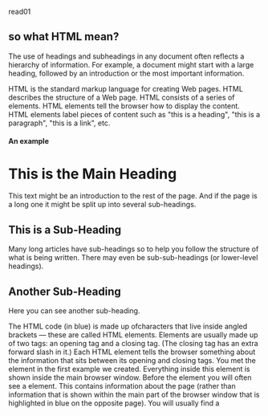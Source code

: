 read01
## so what HTML mean?
The use of headings and
subheadings in any document
often reflects a hierarchy of
information. For example, a
document might start with
a large heading, followed by
an introduction or the most
important information.

HTML is the standard markup language for creating Web pages. HTML describes the structure of a Web page. HTML consists of a series of elements. HTML elements tell the browser how to display the content. HTML elements label pieces of content such as "this is a heading", "this is a paragraph", "this is a link", etc.
#### An example
<html>
<body>
<h1>This is the Main Heading</h1>
<p>This text might be an introduction to the rest of
the page. And if the page is a long one it might
be split up into several sub-headings.<p>
<h2>This is a Sub-Heading</h2>
<p>Many long articles have sub-headings so to help
you follow the structure of what is being written.
There may even be sub-sub-headings (or lower-level
headings).</p>
<h2>Another Sub-Heading</h2>
<p>Here you can see another sub-heading.</p>
</body>
</html>
The HTML code (in blue) is made up ofcharacters that live inside angled
brackets — these are called HTML elements. Elements are usually
made up of two tags: an opening tag and a closing tag. (The closing tag
has an extra forward slash in it.) Each HTML element tells the browser
something about the information that sits between its opening and
closing tags.


<body>
You met the <body> element
in the first example we created.
Everything inside this element is
shown inside the main browser
window.



<head>
Before the <body> element you
will often see a <head> element.
This contains information
about the page (rather than
information that is shown within
the main part of the browser
window that is highlighted in
blue on the opposite page).
You will usually find a <title>
element inside the <head>
element.





<title>
The contents of the <title>
element are either shown in the
top of the browser, above where
you usually type in the URL of
the page you want to visit, or
on the tab for that page (if your
browser uses tabs to allow you
to view multiple pages at the
same time).


# **Java script**





JavaScript is a dynamic programming language that's used for web development, in web applications, for game development, and lots more. It allows you to implement dynamic features on web pages that cannot be done with only HTML and CSS.

Many browsers use JavaScript as a scripting language for doing dynamic things on the web. Any time you see a click-to-show dropdown menu, extra content added to a page, and dynamically changing element colors on a page, to name a few features, you're seeing the effects of JavaScript.

# **how to use JavaScript in HTML**

* data types
* variables
* comments
* functions

![java script logo](https://www.vitoshacademy.com/wp-content/uploads/2015/04/JS.png)
